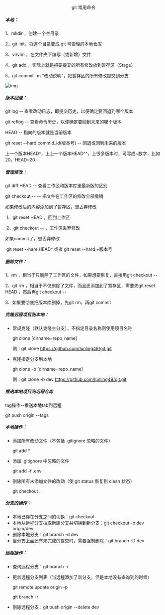 <center>git 常用命令</center>

##### 本地：

1、mkdir  <file>，创建一个空目录

2、git init，将这个目录变成 git 可管理的本地仓库

3、vi/vim  <file>，在文件夹下编写（或新增）文件

4、git add  <file>，实际上就是把要提交的所有修改放到暂存区（Stage）

5、git commit -m "改动说明"，把暂存区的所有修改提交到分支

![img](https://github.com/lunling49/images/blob/master/gitbase.jpg)

##### 版本回退：

git log -- 查看改动日志，即提交历史，以便确定要回退到哪个版本

git reflog -- 查看命令历史，以便确定要回到未来的哪个版本

HEAD -- 指向的版本就是当前版本

git reset --hard commid_id(版本号) -- 回退或回到未来的版本

上一个版本HEAD^，上上一个版本HEAD^^，上很多版本时，可写成~数字，比如20，HEAD~20

 

##### 管理修改：

git diff HEAD -- <file>  查看工作区和版本库里最新版的区别

git checkout -- <file> -- 把文件在工作区的修改全部撤销

如果修改后的内容添加到了暂存区，想丢弃修改

​	1、git reset HEAD <file>，回到工作区

​	2、git checkout -- <file>，工作区丢弃修改

如果commit了，想丢弃修改

​	git reset --hare HEAD^ 或者 git reset --hard +版本号

 

##### 删除文件：

1、rm  <file>，相当于只删除了工作区的文件，如果想要恢复，直接用git checkout  -- <file>

2、git rm  <file>，相当于不仅删除了文件，而且还添加到了暂存区，需要先git reset HEAD <file>，然后再git checkout  -- <file>

3、如果要彻底把版本库删掉，先git rm，再git commit



##### 克隆远程项目到本地：

- 常规克隆（默认克隆主分支），不指定目录名称则使用项目名称

  git clone  <repo>  [dirname=repo_name]

  例：git clone https://github.com/lunling49/git.git

- 克隆指定分支到本地

  git clone -b  <branch>  <repo>  [dirname=repo_name]

  例：git clone -b dev https://github.com/lunling49/git.git



##### 推送本地项目到远程仓库

tag操作--推送本地tab到远程

git push origin --tags



##### 本地操作：

- 添加所有改动文件（不包括 .gitignore 忽略的文件）

  git add * 

- 添加 .gitignore 中忽略的文件

  git add -f .env

- 删除所有未添加文件的改动（使 git status 恢复到 clean 状态）

  git checkout .



##### 分支的操作：

- 本地已存在分支之间的切换：git checkout  <branch>
- 本地从远程分支拉取新建分支并切换到新分支：git checkout -b dev origin/dev
- 删除本地分支：git branch -d dev
- 当分支上面还有未完成的提交时，需要强制删除：git branch -D dev



##### 远程操作：

- 查询远程分支：git branch -r

- 更新远程分支列表（当远程添加了新分支，但是本地没有查询到的时候）

  git remote update origin -p

  git branch -r

- 删除远程分支：git push origin --delete dev




